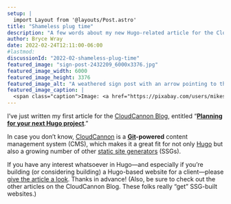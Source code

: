 ```yaml
---
setup: |
  import Layout from '@layouts/Post.astro'
title: "Shameless plug time"
description: "A few words about my new Hugo-related article for the CloudCannon blog."
author: Bryce Wray
date: 2022-02-24T12:11:00-06:00
#lastmod:
discussionId: "2022-02-shameless-plug-time"
featured_image: "sign-post-2432209_6000x3376.jpg"
featured_image_width: 6000
featured_image_height: 3376
featured_image_alt: "A weathered sign post with an arrow pointing to the right"
featured_image_caption: |
  <span class="caption">Image: <a href="https://pixabay.com/users/mikes-photography-1860391/?utm_source=link-attribution&amp;utm_medium=referral&amp;utm_campaign=image&amp;utm_content=2432209">Mikes-Photography</a>; <a href="https://pixabay.com/?utm_source=link-attribution&amp;utm_medium=referral&amp;utm_campaign=image&amp;utm_content=2432209">Pixabay</a></span>
---
```


I’ve just written my first article for the [CloudCannon Blog](https://cloudcannon.com/blog/), entitled “[**Planning for your next Hugo project**](https://cloudcannon.com/blog/planning-for-your-next-hugo-project/).”

In case you don’t know, [CloudCannon](https://cloudcannon.com) is a **[Git](https://git-scm.com)-powered** content management system (CMS), which makes it a great fit for not only [Hugo](https://gohugo.io/) but also a growing number of other [static site generators](https://jamstack.org/generators/) (SSGs).

If you have any interest whatsoever in Hugo—and especially if you’re building (or considering building) a Hugo-based website for a client—please [give the article a look](https://cloudcannon.com/blog/planning-for-your-next-hugo-project/). Thanks in advance! (Also, be sure to check out the other articles on the CloudCannon Blog. These folks really “get” SSG-built websites.)
